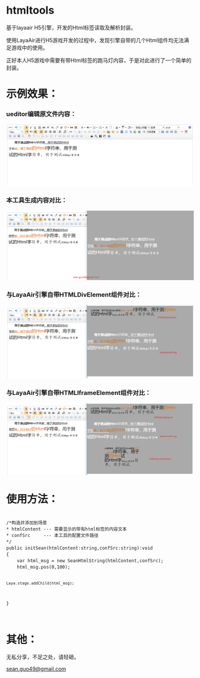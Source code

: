 # htmltools
基于layaair H5引擎，开发的Html标签读取及解析封装。

使用LayaAir进行H5游戏开发的过程中，发现引擎自带的几个Html组件均无法满足游戏中的使用。

正好本人H5游戏中需要有带Html标签的跑马灯内容，于是对此进行了一个简单的封装。

<h1>示例效果：</h1>

<h3>ueditor编辑原文件内容：</h3>
<img src="./images/htmltools0.png" />

<h3>本工具生成内容对比：</h3>
<img src="./images/htmltools00.png" />

<h3>与LayaAir引擎自带HTMLDivElement组件对比：</h3>
<img src="./images/htmltools01.png" />

<h3>与LayaAir引擎自带HTMLIframeElement组件对比：</h3>
<img src="./images/htmltools02.png" />


<h1>使用方法：</h1>

<code>
/*构造并添加到场景
* htmlContent --- 需要显示的带有html标签的内容文本
* confSrc     --- 本工具的配置文件路径
*/
public initSean(htmlContent:string,confSrc:string):void
{
	var html_msg = new SeanHtmlString(htmlContent,confSrc);
	html_msg.pos(0,100);

	Laya.stage.addChild(html_msg);
}

</code>


<h1>其他：</h1>

无私分享，不足之处，请轻砸。

sean.guo49@gmail.com

